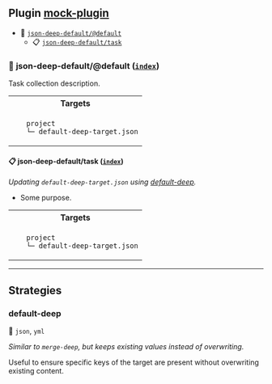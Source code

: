 ## Plugin [mock-plugin](https://www.npmjs.com/package/mock-plugin)

- <a name="mock-plugin-task-idx-ref-json-deep-defaultdefault">:open_file_folder:</a> <a href="#mock-plugin-task-ref-json-deep-defaultdefault">`json-deep-default/@default`</a>
  - <a name="mock-plugin-task-idx-ref-json-deep-defaulttask">:clipboard:</a> <a href="#mock-plugin-task-ref-json-deep-defaulttask">`json-deep-default/task`</a>

### :open_file_folder: <a name="mock-plugin-task-ref-json-deep-defaultdefault">json-deep-default/@default</a> (<a href="#mock-plugin-task-idx-ref-json-deep-defaultdefault">`index`</a>)

Task collection description.

<table>
  <tbody>
    <tr>
      <th>Targets</th>
    </tr>
    <tr>
      <td align="left" valign="top">
        <ul>
<code>project</code><br/>
<code>└─&nbsp;default-deep-target.json</code><br/>
        </ul>
      </td>
    </tr>
  </tbody>
</table>

#### :clipboard: <a name="mock-plugin-task-ref-json-deep-defaulttask">json-deep-default/task</a> (<a href="#mock-plugin-task-idx-ref-json-deep-defaulttask">`index`</a>)

_Updating `default-deep-target.json` using <a href="#mock-plugin-strat-ref-default-deep">default-deep</a>._

- Some purpose.

<table>
  <tbody>
    <tr>
      <th>Targets</th>
    </tr>
    <tr>
      <td align="left" valign="top">
        <ul>
<code>project</code><br/>
<code>└─&nbsp;default-deep-target.json</code><br/>
        </ul>
      </td>
    </tr>
  </tbody>
</table>

------

## Strategies

### <a name="mock-plugin-strat-ref-default-deep">default-deep</a>  

:small_blue_diamond: `json`, `yml`

*Similar to `merge-deep`, but keeps existing values instead of overwriting.*

Useful to ensure specific keys of the target are present without overwriting existing content.

